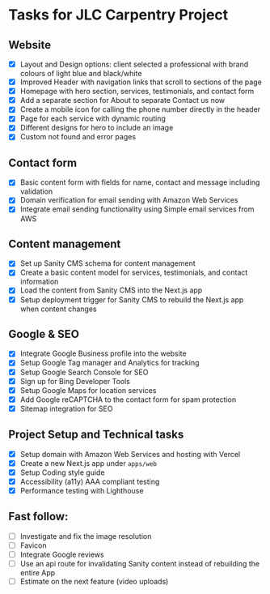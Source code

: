 # Tasks for JLC Carpentry Project

## Website

- [x] Layout and Design options: client selected a professional with brand colours of light blue and black/white
- [x] Improved Header with navigation links that scroll to sections of the page
- [x] Homepage with hero section, services, testimonials, and contact form
- [x] Add a separate section for About to separate Contact us now
- [x] Create a mobile icon for calling the phone number directly in the header
- [x] Page for each service with dynamic routing
- [x] Different designs for hero to include an image
- [x] Custom not found and error pages

## Contact form

- [x] Basic content form with fields for name, contact and message including validation
- [x] Domain verification for email sending with Amazon Web Services
- [x] Integrate email sending functionality using Simple email services from AWS

## Content management

- [x] Set up Sanity CMS schema for content management
- [x] Create a basic content model for services, testimonials, and contact information
- [x] Load the content from Sanity CMS into the Next.js app
- [x] Setup deployment trigger for Sanity CMS to rebuild the Next.js app when content changes

## Google & SEO

- [x] Integrate Google Business profile into the website
- [x] Setup Google Tag manager and Analytics for tracking
- [x] Setup Google Search Console for SEO
- [x] Sign up for Bing Developer Tools
- [x] Setup Google Maps for location services
- [x] Add Google reCAPTCHA to the contact form for spam protection
- [x] Sitemap integration for SEO

## Project Setup and Technical tasks

- [x] Setup domain with Amazon Web Services and hosting with Vercel
- [x] Create a new Next.js app under `apps/web`
- [x] Setup Coding style guide
- [x] Accessibility (a11y) AAA compliant testing
- [x] Performance testing with Lighthouse

## Fast follow:

- [ ] Investigate and fix the image resolution
- [ ] Favicon
- [ ] Integrate Google reviews
- [ ] Use an api route for invalidating Sanity content instead of rebuilding the entire App
- [ ] Estimate on the next feature (video uploads)
